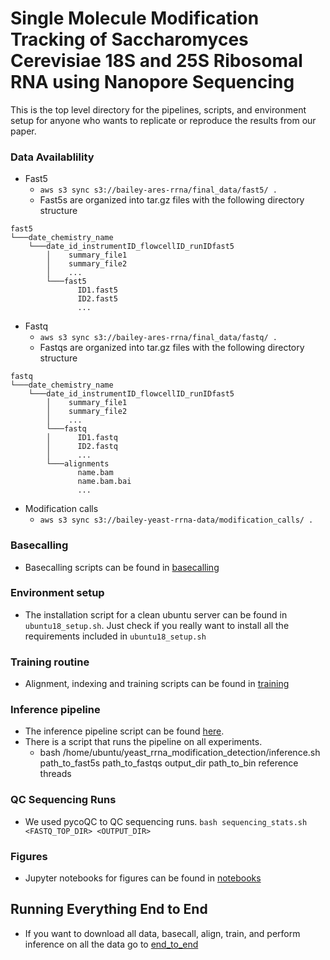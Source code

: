 # Single Molecule Modification Tracking of Saccharomyces Cerevisiae 18S and 25S Ribosomal RNA using Nanopore Sequencing

This is the top level directory for the pipelines, scripts, and environment setup for anyone who wants to
replicate or reproduce the results from our paper.

### Data Availablility

* Fast5
    * `aws s3 sync s3://bailey-ares-rrna/final_data/fast5/ .`
    * Fast5s are organized into tar.gz files with the following directory structure
```
fast5
└───date_chemistry_name
    └───date_id_instrumentID_flowcellID_runIDfast5
        │    summary_file1
        │    summary_file2
        │    ...
        └───fast5
               ID1.fast5
               ID2.fast5
               ...
```

* Fastq
    * `aws s3 sync s3://bailey-ares-rrna/final_data/fastq/ .`
    * Fastqs are organized into tar.gz files with the following directory structure
```
fastq
└───date_chemistry_name
    └───date_id_instrumentID_flowcellID_runIDfast5
        │    summary_file1
        │    summary_file2
        │    ...
        └───fastq
        │      ID1.fastq
        │      ID2.fastq
        │      ...
        └───alignments
               name.bam
               name.bam.bai
               ...

```

* Modification calls
  * `aws s3 sync s3://bailey-yeast-rrna-data/modification_calls/ .`
  

### Basecalling

* Basecalling scripts can be found in [basecalling](basecalling/basecalling.md)

### Environment setup

* The installation script for a clean ubuntu server can be found in `ubuntu18_setup.sh`. Just check if you really want to install
  all the requirements included in `ubuntu18_setup.sh`

### Training routine

* Alignment, indexing and training scripts can be found in [training](training/training.md)

### Inference pipeline

* The inference pipeline script can be found [here](https://github.com/adbailey4/rrna_scripts/blob/hdp_testing/src/rrna_analysis/scripts/inference_pipeline.py).
* There is a script that runs the pipeline on all experiments. 
  * bash /home/ubuntu/yeast_rrna_modification_detection/inference.sh path_to_fast5s path_to_fastqs output_dir path_to_bin reference threads
  
[comment]: <> (### External Experiments)
[comment]: <> (* We used several datasets from `Begik, O., Lucas, M.C., Pryszcz, L.P. et al. Quantitative profiling of pseudouridylation dynamics in native RNAs with nanopore sequencing. Nat Biotechnol &#40;2021&#41;. https://doi.org/10.1038/s41587-021-00915-6`. )
[comment]: <> (* Our processing scripts can be found [here]&#40;external_experiments/external_experiments.md&#41;)

### QC Sequencing Runs

* We used pycoQC to QC sequencing runs. `bash sequencing_stats.sh <FASTQ_TOP_DIR> <OUTPUT_DIR>`

### Figures

* Jupyter notebooks for figures can be found in [notebooks](notebooks/notebooks.md)

## Running Everything End to End 

* If you want to download all data, basecall, align, train, and perform inference on all the data go to [end_to_end](end_to_end/end_to_end.md)
